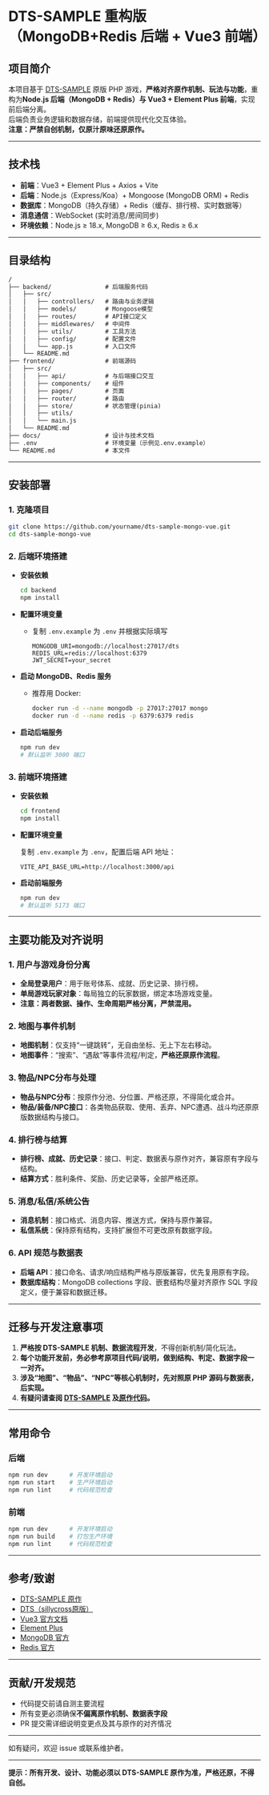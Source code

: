 
# DTS-SAMPLE 重构版（MongoDB+Redis 后端 + Vue3 前端）

## 项目简介

本项目基于 [DTS-SAMPLE](https://github.com/yiwang0w0/dts) 原版 PHP 游戏，**严格对齐原作机制、玩法与功能**，重构为**Node.js 后端（MongoDB + Redis）与 Vue3 + Element Plus 前端**，实现前后端分离。  
后端负责业务逻辑和数据存储，前端提供现代化交互体验。  
**注意：严禁自创机制，仅原汁原味还原原作。**

---

## 技术栈

- **前端**：Vue3 + Element Plus + Axios + Vite
- **后端**：Node.js（Express/Koa）+ Mongoose (MongoDB ORM) + Redis
- **数据库**：MongoDB（持久存储）+ Redis（缓存、排行榜、实时数据等）
- **消息通信**：WebSocket (实时消息/房间同步)
- **环境依赖**：Node.js ≥ 18.x, MongoDB ≥ 6.x, Redis ≥ 6.x

---

## 目录结构

```txt
/
├── backend/               # 后端服务代码
│   ├── src/
│   │   ├── controllers/   # 路由与业务逻辑
│   │   ├── models/        # Mongoose模型
│   │   ├── routes/        # API接口定义
│   │   ├── middlewares/   # 中间件
│   │   ├── utils/         # 工具方法
│   │   ├── config/        # 配置文件
│   │   └── app.js         # 入口文件
│   └── README.md
├── frontend/              # 前端源码
│   ├── src/
│   │   ├── api/           # 与后端接口交互
│   │   ├── components/    # 组件
│   │   ├── pages/         # 页面
│   │   ├── router/        # 路由
│   │   ├── store/         # 状态管理(pinia)
│   │   ├── utils/
│   │   └── main.js
│   └── README.md
├── docs/                  # 设计与技术文档
├── .env                   # 环境变量（示例见.env.example）
└── README.md              # 本文件
```

---

## 安装部署

### 1. 克隆项目

```bash
git clone https://github.com/yourname/dts-sample-mongo-vue.git
cd dts-sample-mongo-vue
```

### 2. 后端环境搭建

- **安装依赖**

  ```bash
  cd backend
  npm install
  ```

- **配置环境变量**
  - 复制 `.env.example` 为 `.env` 并根据实际填写
    ```
    MONGODB_URI=mongodb://localhost:27017/dts
    REDIS_URL=redis://localhost:6379
    JWT_SECRET=your_secret
    ```

- **启动 MongoDB、Redis 服务**
  - 推荐用 Docker:
    ```bash
    docker run -d --name mongodb -p 27017:27017 mongo
    docker run -d --name redis -p 6379:6379 redis
    ```

- **启动后端服务**
  ```bash
  npm run dev
  # 默认监听 3000 端口
  ```

### 3. 前端环境搭建

- **安装依赖**

  ```bash
  cd frontend
  npm install
  ```

- **配置环境变量**

  复制 `.env.example` 为 `.env`，配置后端 API 地址：
  ```
  VITE_API_BASE_URL=http://localhost:3000/api
  ```

- **启动前端服务**
  ```bash
  npm run dev
  # 默认监听 5173 端口
  ```

---

## 主要功能及对齐说明

### 1. 用户与游戏身份分离

- **全局登录用户**：用于账号体系、成就、历史记录、排行榜。
- **单局游戏玩家对象**：每局独立的玩家数据，绑定本场游戏变量。
- **注意：两者数据、操作、生命周期严格分离，严禁混用。**

### 2. 地图与事件机制

- **地图机制**：仅支持“一键跳转”，无自由坐标、无上下左右移动。
- **地图事件**：“搜索”、“遇敌”等事件流程/判定，**严格还原原作流程**。

### 3. 物品/NPC分布与处理

- **物品与NPC分布**：按原作分池、分位置、严格还原，不得简化或合并。
- **物品/装备/NPC接口**：各类物品获取、使用、丢弃、NPC遭遇、战斗均还原原版数据结构与接口。

### 4. 排行榜与结算

- **排行榜、成就、历史记录**：接口、判定、数据表与原作对齐，兼容原有字段与结构。
- **结算方式**：胜利条件、奖励、历史记录等，全部严格还原。

### 5. 消息/私信/系统公告

- **消息机制**：接口格式、消息内容、推送方式，保持与原作兼容。
- **私信系统**：保持原有结构，支持扩展但不可更改原有数据字段。

### 6. API 规范与数据表

- **后端 API**：接口命名、请求/响应结构严格与原版兼容，优先复用原有字段。
- **数据库结构**：MongoDB collections 字段、嵌套结构尽量对齐原作 SQL 字段定义，便于兼容和数据迁移。

---

## 迁移与开发注意事项

1. **严格按 DTS-SAMPLE 机制、数据流程开发**，不得创新机制/简化玩法。
2. **每个功能开发前，务必参考原项目代码/说明，做到结构、判定、数据字段一一对齐。**
3. **涉及“地图”、“物品”、“NPC”等核心机制时，先对照原 PHP 源码与数据表，后实现。**
4. **有疑问请查阅 [DTS-SAMPLE](https://github.com/yiwang0w0/dts) 及[原作代码](https://github.com/sillycross/dts)。**

---

## 常用命令

### 后端

```bash
npm run dev      # 开发环境启动
npm run start    # 生产环境启动
npm run lint     # 代码规范检查
```

### 前端

```bash
npm run dev      # 开发环境启动
npm run build    # 打包生产环境
npm run lint     # 代码规范检查
```

---

## 参考/致谢

- [DTS-SAMPLE 原作](https://github.com/yiwang0w0/dts)
- [DTS（sillycross原版）](https://github.com/sillycross/dts)
- [Vue3 官方文档](https://cn.vuejs.org/)
- [Element Plus](https://element-plus.org/)
- [MongoDB 官方](https://www.mongodb.com/)
- [Redis 官方](https://redis.io/)

---

## 贡献/开发规范

- 代码提交前请自测主要流程
- 所有变更必须确保**不偏离原作机制、数据表字段**
- PR 提交需详细说明变更点及其与原作的对齐情况

---

如有疑问，欢迎 issue 或联系维护者。

---

**提示：所有开发、设计、功能必须以 DTS-SAMPLE 原作为准，严格还原，不得自创。**
